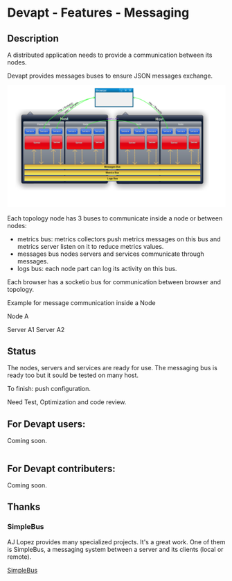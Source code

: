 # Devapt - Features - Messaging

## Description
A distributed application needs to provide a communication between its nodes.

Devapt provides messages buses to ensure JSON messages exchange.

![Messaging](https://github.com/lucbories/devapt/blob/master/docs/features/buses.png)

Each topology node has 3 buses to communicate inside a node or between nodes:
* metrics bus: metrics collectors push metrics messages on this bus and metrics server listen on it to reduce metrics values.
* messages bus nodes servers and services communicate through messages.
* logs bus: each node part can log its activity on this bus.

Each browser has a socketio bus for communication between browser and topology.


Example for message communication inside a Node

Node A

Server A1			Server A2




## Status
The nodes, servers and services are ready for use.
The messaging bus is ready too but it sould be tested on many host.

To finish: push configuration.

Need Test, Optimization and code review.



## For Devapt users:
Coming soon.
```
```



## For Devapt contributers:
Coming soon.



## Thanks

### SimpleBus
AJ Lopez provides many specialized projects.
It's a great work.
One of them is SimpleBus, a messaging system between a server and its clients (local or remote).

[SimpleBus](https://github.com/ajlopez/SimpleBus)

